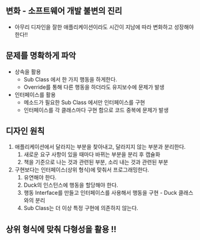 ## 변화 - 소프트웨어 개발 불변의 진리
- 아무리 디자인을 잘한 애플리케이션이라도 시간이 지남에 따라 변화하고 성장해야 한다!!

## 문제를 명확하게 파악

- 상속을 활용
  - Sub Class 에서 한 가지 행동을 하게한다.
  - Override를 통해 다른 행동을 하더라도 유지보수에 문제가 발생
- 인터페이스를 활용
  - 메소드가 필요한 Sub Class 에서만 인터페이스를 구현
  - 인터페이스를 각 클래스마다 구현 함으로 코드 중복에 문제가 발생

## 디자인 원칙
1. 애플리케이션에서 달라지는 부분을 찾아내고, 달라지지 않는 부분과 분리한다.
    1. 새로운 요구 사항이 있을 때마다 바뀌는 부분을 분리 후 캡슐화
   2. 책을 기준으로 나는 것과 관련된 부분, 소리 내는 것과 관련된 부분
2. 구현보다는 인터페이스(상위 형식)에 맞춰서 프로그래밍한다.
   1. 유연해야 한다.
   2. Duck의 인스턴스에 행동을 할당해야 한다.
   3. 행동 Interface를 만들고 인터페이스를 사용해서 행동을 구현 - Duck 클래스 와의 분리
    4. Sub Class는 더 이상 특정 구현에 의존하지 않는다.

## 상위 형식에 맞춰 다형성을 활용 !!